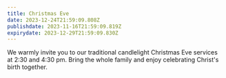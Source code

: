 ```yaml
---
title: Christmas Eve
date: 2023-12-24T21:59:09.808Z
publishdate: 2023-11-16T21:59:09.819Z
expirydate: 2023-12-29T21:59:09.830Z
---
```

W﻿e warmly invite you to our traditional candlelight Christmas Eve services at 2:30 and 4:30 pm. Bring the whole family and enjoy celebrating Christ's birth together.